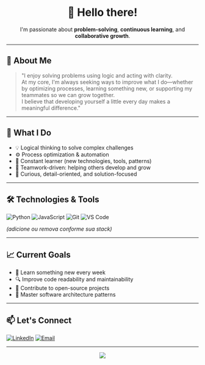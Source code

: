 <h1 align="center">👋 Hello there!</h1>

<p align="center">
  I'm passionate about <strong>problem-solving</strong>, <strong>continuous learning</strong>, and <strong>collaborative growth</strong>.  
</p>

---

## 🧠 About Me

> "I enjoy solving problems using logic and acting with clarity.  
> At my core, I'm always seeking ways to improve what I do—whether by optimizing processes, learning something new, or supporting my teammates so we can grow together.  
> I believe that developing yourself a little every day makes a meaningful difference."

---

## 🚀 What I Do

- 💡 Logical thinking to solve complex challenges  
- ⚙️ Process optimization & automation  
- 📘 Constant learner (new technologies, tools, patterns)  
- 🤝 Teamwork-driven: helping others develop and grow  
- 🧩 Curious, detail-oriented, and solution-focused

---

## 🛠️ Technologies & Tools

![Python](https://img.shields.io/badge/Python-3776AB?style=for-the-badge&logo=python&logoColor=white)
![JavaScript](https://img.shields.io/badge/JavaScript-F7DF1E?style=for-the-badge&logo=javascript&logoColor=black)
![Git](https://img.shields.io/badge/Git-F05032?style=for-the-badge&logo=git&logoColor=white)
![VS Code](https://img.shields.io/badge/VS%20Code-007ACC?style=for-the-badge&logo=visual-studio-code&logoColor=white)

*(adicione ou remova conforme sua stack)*

---

## 📈 Current Goals

- 🌱 Learn something new every week  
- 🔍 Improve code readability and maintainability  
- 🤖 Contribute to open-source projects  
- 🧠 Master software architecture patterns

---

## 📫 Let's Connect

[![LinkedIn](https://img.shields.io/badge/LinkedIn-blue?style=for-the-badge&logo=linkedin&logoColor=white)](https://www.linkedin.com/in/seu-perfil)
[![Email](https://img.shields.io/badge/Email-D14836?style=for-the-badge&logo=gmail&logoColor=white)](mailto:seu@email.com)

---

<p align="center">
  <img src="https://capsule-render.vercel.app/api?type=waving&color=gradient&height=100&section=footer"/>
</p>
